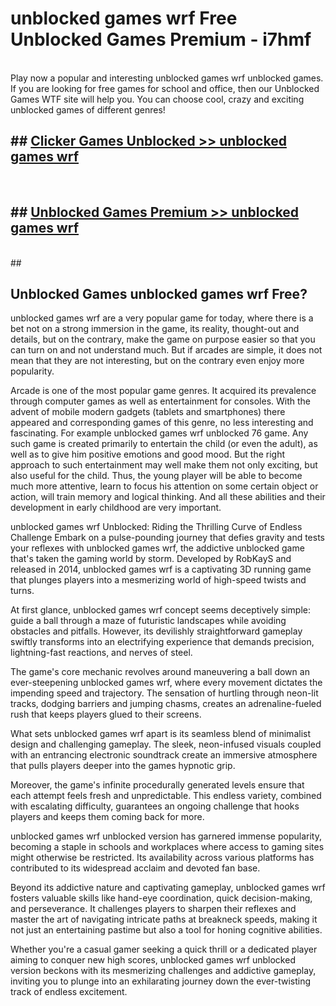 # unblocked games wrf  Free Unblocked Games Premium - i7hmf <br>
<br>
Play now a popular and interesting unblocked games wrf unblocked games. If you are looking for free games for school and office, then our Unblocked Games WTF site will help you. You can choose cool, crazy and exciting unblocked games of different genres!


## ##  [Clicker Games Unblocked >> unblocked games wrf](http://freeplayer.one?title=unblocked_games_wrf&ref=UGames)
  <br>

##  ## [Unblocked Games Premium >> unblocked games wrf](http://freeplayer.one?title=unblocked_games_wrf&ref=UGames)
  <br>
  ##



## Unblocked Games unblocked games wrf Free?

unblocked games wrf are a very popular game for today, where there is a bet not on a strong immersion in the game, its reality, thought-out and details, but on the contrary, make the game on purpose easier so that you can turn on and not understand much. But if arcades are simple, it does not mean that they are not interesting, but on the contrary even enjoy more popularity.

Arcade is one of the most popular game genres. It acquired its prevalence through computer games as well as entertainment for consoles. With the advent of mobile modern gadgets (tablets and smartphones) there appeared and corresponding games of this genre, no less interesting and fascinating. For example unblocked games wrf unblocked 76 game. Any such game is created primarily to entertain the child (or even the adult), as well as to give him positive emotions and good mood. But the right approach to such entertainment may well make them not only exciting, but also useful for the child. Thus, the young player will be able to become much more attentive, learn to focus his attention on some certain object or action, will train memory and logical thinking. And all these abilities and their development in early childhood are very important.

unblocked games wrf Unblocked: Riding the Thrilling Curve of Endless Challenge
Embark on a pulse-pounding journey that defies gravity and tests your reflexes with unblocked games wrf, the addictive unblocked game that's taken the gaming world by storm. Developed by RobKayS and released in 2014, unblocked games wrf is a captivating 3D running game that plunges players into a mesmerizing world of high-speed twists and turns.

At first glance, unblocked games wrf concept seems deceptively simple: guide a ball through a maze of futuristic landscapes while avoiding obstacles and pitfalls. However, its devilishly straightforward gameplay swiftly transforms into an electrifying experience that demands precision, lightning-fast reactions, and nerves of steel.

The game's core mechanic revolves around maneuvering a ball down an ever-steepening unblocked games wrf, where every movement dictates the impending speed and trajectory. The sensation of hurtling through neon-lit tracks, dodging barriers and jumping chasms, creates an adrenaline-fueled rush that keeps players glued to their screens.

What sets unblocked games wrf apart is its seamless blend of minimalist design and challenging gameplay. The sleek, neon-infused visuals coupled with an entrancing electronic soundtrack create an immersive atmosphere that pulls players deeper into the games hypnotic grip.

Moreover, the game's infinite procedurally generated levels ensure that each attempt feels fresh and unpredictable. This endless variety, combined with escalating difficulty, guarantees an ongoing challenge that hooks players and keeps them coming back for more.

unblocked games wrf unblocked version has garnered immense popularity, becoming a staple in schools and workplaces where access to gaming sites might otherwise be restricted. Its availability across various platforms has contributed to its widespread acclaim and devoted fan base.

Beyond its addictive nature and captivating gameplay, unblocked games wrf fosters valuable skills like hand-eye coordination, quick decision-making, and perseverance. It challenges players to sharpen their reflexes and master the art of navigating intricate paths at breakneck speeds, making it not just an entertaining pastime but also a tool for honing cognitive abilities.

Whether you're a casual gamer seeking a quick thrill or a dedicated player aiming to conquer new high scores, unblocked games wrf unblocked version beckons with its mesmerizing challenges and addictive gameplay, inviting you to plunge into an exhilarating journey down the ever-twisting track of endless excitement.